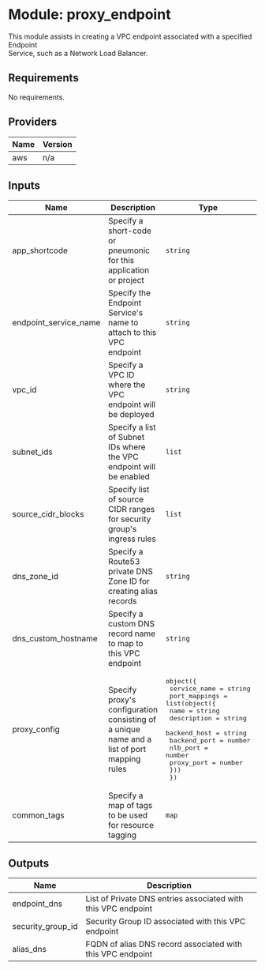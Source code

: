 # Module: proxy\_endpoint

This module assists in creating a VPC endpoint associated with a specified Endpoint  
Service, such as a Network Load Balancer.

## Requirements

No requirements.

## Providers

| Name | Version |
|------|---------|
| aws | n/a |

## Inputs

| Name | Description | Type | Default | Required |
|------|-------------|------|---------|:--------:|
| app\_shortcode | Specify a short-code or pneumonic for this application or project | `string` | n/a | yes |
| endpoint\_service\_name | Specify the Endpoint Service's name to attach to this VPC endpoint | `string` | n/a | yes |
| vpc\_id | Specify a VPC ID where the VPC endpoint will be deployed | `string` | n/a | yes |
| subnet\_ids | Specify a list of Subnet IDs where the VPC endpoint will be enabled | `list` | n/a | yes |
| source\_cidr\_blocks | Specify list of source CIDR ranges for security group's ingress rules | `list` | n/a | yes |
| dns\_zone\_id | Specify a Route53 private DNS Zone ID for creating alias records | `string` | n/a | yes |
| dns\_custom\_hostname | Specify a custom DNS record name to map to this VPC endpoint | `string` | n/a | yes |
| proxy\_config | Specify proxy's configuration consisting of a unique name and a list of port mapping rules | <pre>object({<br>    service_name          = string<br>    port_mappings         = list(object({<br>      name                = string<br>      description         = string<br>      backend_host        = string<br>      backend_port        = number<br>      nlb_port            = number<br>      proxy_port          = number<br>    }))<br>  })</pre> | n/a | yes |
| common\_tags | Specify a map of tags to be used for resource tagging | `map` | n/a | yes |

## Outputs

| Name | Description |
|------|-------------|
| endpoint\_dns | List of Private DNS entries associated with this VPC endpoint |
| security\_group\_id | Security Group ID associated with this VPC endpoint |
| alias\_dns | FQDN of alias DNS record associated with this VPC endpoint |


